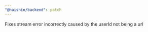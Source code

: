 ```yaml
---
"@haishin/backend": patch
---
```


Fixes stream error incorrectly caused by the userId not being a url

